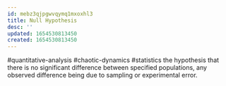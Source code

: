 ```yaml
---
id: mebz3qjpgwvqymq1mxoxhl3
title: Null Hypothesis
desc: ''
updated: 1654530813450
created: 1654530813450
---
```

#quantitative-analysis #chaotic-dynamics #statistics
the hypothesis that there is no significant difference between specified populations, any observed difference being due to sampling or experimental error.
